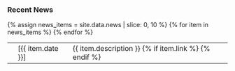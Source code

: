 <!-- anchor hook for navbar -->
<span id="news"></span>

### Recent News
<!-- pinned -->

<!-- actual news -->
<table>
{% assign news_items = site.data.news | slice: 0, 10 %}
{% for item in news_items %}
  <tr class="news-item">
    <td style="color:{{ item.color }};"><i class="{{ item.icon }}"></i></td>
    <td>[{{ item.date }}]</td>
    <td>{{ item.description }} 
    {% if item.link %}
    <small>
      <a href="{{ item.link }}"><i class="fa-solid fa-link"></i></a>
    </small>
    {% endif %}
    </td>
  </tr>
{% endfor %}
</table>